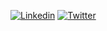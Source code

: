 [![Linkedin](https://img.shields.io/badge/LinkedIn-0077B5?style=for-the-badge&logo=linkedin&logoColor=white)](https://www.linkedin.com/in/awolaju/)
[![Twitter](https://img.shields.io/badge/Twitter-1DA1F2?style=for-the-badge&logo=twitter&logoColor=white)](https://twitter.com/kawaiix621)

